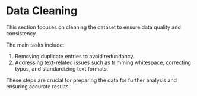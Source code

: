 # Data Cleaning

This section focuses on cleaning the dataset to ensure data quality and consistency.

The main tasks include:

1. Removing duplicate entries to avoid redundancy.
2. Addressing text-related issues such as trimming whitespace, correcting typos, and standardizing text formats.

These steps are crucial for preparing the data for further analysis and ensuring accurate results.
